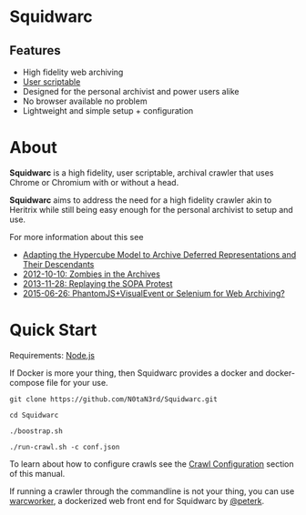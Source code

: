 # Squidwarc
## Features
- High fidelity web archiving
- [User scriptable](manual/configuration.html#script)
- Designed for the personal archivist and power users alike
- No browser available no problem
- Lightweight and simple setup + configuration

# About
**Squidwarc** is a high fidelity, user scriptable, archival crawler that uses Chrome or Chromium with or without a head.

**Squidwarc** aims to address the need for a high fidelity crawler akin to Heritrix while still being easy enough for the personal archivist to setup and use.

For more information about this see
- [Adapting the Hypercube Model to Archive Deferred Representations and Their Descendants](https://arxiv.org/abs/1601.05142)
- [2012-10-10: Zombies in the Archives](http://ws-dl.blogspot.com/2012/10/2012-10-10-zombies-in-archives.html)
- [2013-11-28: Replaying the SOPA Protest](http://ws-dl.blogspot.com/2013/11/2013-11-28-replaying-sopa-protest.html)
- [2015-06-26: PhantomJS+VisualEvent or Selenium for Web Archiving?](http://ws-dl.blogspot.com/2015/06/2015-06-26-phantomjsvisualevent-or.html)

# Quick Start
Requirements: [Node.js](https://nodejs.org/en/)

If Docker is more your thing, then Squidwarc provides a docker and docker-compose file for your use.


```shell
git clone https://github.com/N0taN3rd/Squidwarc.git

cd Squidwarc

./boostrap.sh

./run-crawl.sh -c conf.json
```
To learn about how to configure crawls see the [Crawl Configuration](manual/configuration.html) section of this manual.

If running a crawler through the commandline is not your thing, you can use [warcworker](https://github.com/peterk/warcworker),
a dockerized web front end for Squidwarc by [@peterk](https://github.com/peterk).
